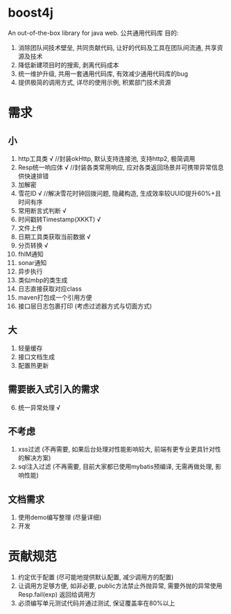 # boost4j
An out-of-the-box library for java web.
公共通用代码库
目的:
1. 消除团队间技术壁垒, 共同贡献代码, 让好的代码及工具在团队间流通, 共享资源及技术
2. 降低新建项目时的搜索, 剥离代码成本
3. 统一维护升级, 共用一套通用代码库, 有效减少通用代码库的bug
3. 提供极简的调用方式, 详尽的使用示例, 积累部门技术资源

# 需求
## 小
1. http工具类 √    //封装okHttp, 默认支持连接池, 支持http2, 极简调用
2. Resp统一响应体 √  //封装各类常用响应, 应对各类返回场景并可携带异常信息供快速排错
3. 加解密
4. 雪花ID √   //解决雪花时钟回拨问题, 隐藏构造, 生成效率较UUID提升60%+且时间有序
5. 常用断言式判断 √
7. 时间戳转Timestamp(XKKT) √
8. 文件上传
9. 日期工具类获取当前数据 √
10. 分页转换 √
11. fhIM通知
12. sonar通知
13. 异步执行
14. 类似mbp的类生成
15. 日志直接获取对应class 
16. maven打包成一个引用方便
17. 接口层日志包裹打印 (考虑过滤器方式与切面方式)
## 大
1. 轻量缓存
2. 接口文档生成
3. 配置热更新
## 需要嵌入式引入的需求
6. 统一异常处理 √
## 不考虑
1. xss过滤 (不再需要, 如果后台处理对性能影响较大, 前端有更专业更具针对性的解决方案)
2. sql注入过滤 (不再需要, 目前大家都已使用mybatis预编译, 无需再做处理, 影响性能)
## 文档需求
1. 使用demo编写整理 (尽量详细)
2. 开发


# 贡献规范
1. 约定优于配置 (尽可能地提供默认配置, 减少调用方的配置)
2. 让调用方足够方便, 如非必要, public方法禁止外抛异常, 需要外抛的异常使用 Resp.fail(exp) 返回给调用方
3. 必须编写单元测试代码并通过测试, 保证覆盖率在80%以上